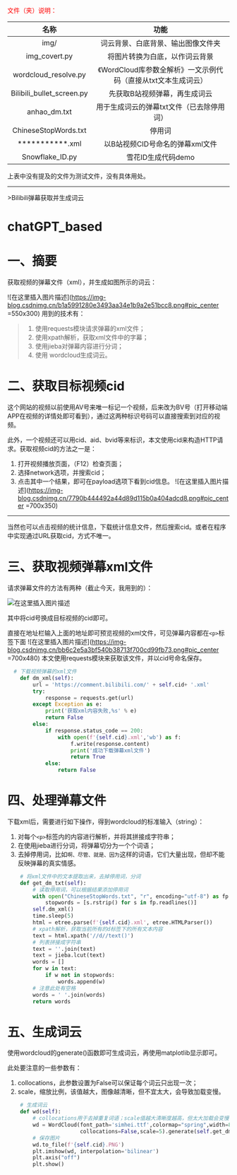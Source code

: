 <font color=red>文件（夹）说明：</font>

|         **名称**          |                           **功能**                           |
| :-----------------------: | :----------------------------------------------------------: |
|           img/            |              词云背景、白底背景、输出图像文件夹              |
|       img_covert.py       |                将图片转换为白底，以作词云背景                |
|   wordcloud_resolve.py    | 《WordCloud库参数全解析》一文示例代码（直接从txt文本生成词云） |
| Bilibili_bullet_screen.py |                先获取B站视频弹幕，再生成词云                 |
|       anhao_dm.txt        |          用于生成词云的弹幕txt文件（已去除停用词）           |
|   ChineseStopWords.txt    |                            停用词                            |
|      ***********.xml      |               以B站视频CID号命名的弹幕xml文件                |
|      Snowflake_ID.py      |                      雪花ID生成代码demo                      |



上表中没有提及的文件为测试文件，没有具体用处。



<hr>
>Bilibili弹幕获取并生成词云

# chatGPT_based


#  一、摘要

获取视频的弹幕文件（xml），并生成如图所示的词云：

![在这里插入图片描述](https://img-blog.csdnimg.cn/b1a5991280e3493aa34e1b9a2e51bcc8.png#pic_center =550x300)
用到的技术有：

> 1. 使用requests模块请求弹幕的xml文件；
> 2. 使用xpath解析，获取xml文件中的字幕；
> 3. 使用jieba对弹幕内容进行分词；
> 4. 使用	wordcloud生成词云。

# 二、获取目标视频cid
这个网站的视频以前使用AV号来唯一标记一个视频，后来改为BV号（打开移动端APP在视频的详情处即可看到），通过这两种标识号码可以直接搜索到对应的视频。

此外，一个视频还可以用cid、aid、bvid等来标识，本文使用cid来构造HTTP请求。获取视频cid的方法之一是：
1. 打开视频播放页面，（F12）检查页面；
2. 选择network选项，并搜索cid；
3. 点击其中一个结果，即可在payload选项下看到cid信息。
![在这里插入图片描述](https://img-blog.csdnimg.cn/7790b444492a44d89d115b0a404adcd8.png#pic_center =700x350)
<hr>
当然也可以点击视频的统计信息，下载统计信息文件，然后搜索cid。或者在程序中实现通过URL获取cid，方式不唯一。


# 三、获取视频弹幕xml文件
请求弹幕文件的方法有两种（截止今天，我用到的）：

![在这里插入图片描述](https://img-blog.csdnimg.cn/e1efd5c42ac44d4f828da9a883017051.png)


其中将cid号换成目标视频的cid即可。

直接在地址栏输入上面的地址即可预览视频的xml文件，可见弹幕内容都在`<p>`标签下面
![在这里插入图片描述](https://img-blog.csdnimg.cn/bb6c2e5a3bf540b38713f700cd99fb73.png#pic_center =700x480)
本文使用requests模块来获取该文件，并以cid号命名保存。

```python
  # 下载视频弹幕的xml文件
    def dm_xml(self):
        url = 'https://comment.bilibili.com/' + self.cid+ '.xml'
        try:
            response = requests.get(url)
        except Exception as e:
            print('获取xml内容失败,%s' % e)
            return False
        else:
            if response.status_code == 200:
                with open(f'{self.cid}.xml','wb') as f:
                    f.write(response.content)
                    print('成功下载弹幕xml文件')
                    return True
            else:
                return False
```


# 四、处理弹幕文件

下载xml后，需要进行如下操作，得到wordcloud的标准输入（string）：
1. 对每个`<p>`标签内的内容进行解析，并将其拼接成字符串；
2. 在使用jieba进行分词，将弹幕切分为一个个词语；
3. 去掉停用词，比如`啊、尽管、就是、因为`这样的词语，它们大量出现，但却不能反映弹幕的真实情感。

```python
    # 将xml文件中的文本提取出来，去掉停用词，分词
    def get_dm_txt(self):
        # 读取停用词，可以根据结果添加停用词
        with open("ChineseStopWords.txt", "r", encoding="utf-8") as fp:
            stopwords = [s.rstrip() for s in fp.readlines()]
        self.dm_xml()
        time.sleep(5)
        html = etree.parse(f'{self.cid}.xml', etree.HTMLParser())
        # xpath解析，获取当前所有的d标签下的所有文本内容
        text = html.xpath('//d//text()')
        # 列表拼接成字符串
        text = ''.join(text)
        text = jieba.lcut(text)
        words = []
        for w in text:
            if w not in stopwords:
                words.append(w)
        # 注意此处有空格
        words = ' '.join(words)
        return words
```
# 五、生成词云
使用wordcloud的generate()函数即可生成词云，再使用matplotlib显示即可。

此处要注意的一些参数有：
1. collocations，此参数设置为False可以保证每个词云只出现一次；
2. scale，缩放比例，该值越大，图像越清晰，但不宜太大，会导致加载变慢。

```python
    # 生成词云
    def wd(self):
        # collocations用于去掉重复词语；scale值越大清晰度越高，但太大加载会变慢
        wd = WordCloud(font_path='simhei.ttf',colormap="spring",width=800,height=400,
                       collocations=False,scale=5).generate(self.get_dm_txt())
        # 保存图片
        wd.to_file(f'{self.cid}.PNG')
        plt.imshow(wd, interpolation='bilinear')
        plt.axis("off")
        plt.show()
```






